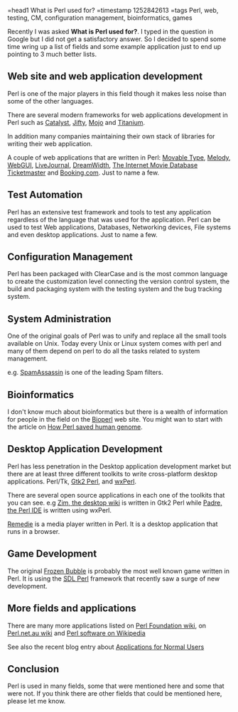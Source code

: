=head1 What is Perl used for?
=timestamp 1252842613
=tags Perl, web, testing, CM, configuration management, bioinformatics, games



Recently I was asked <b>What is Perl used for?</b>. I typed 
in the question in Google but I did not get a satisfactory answer. 
So I decided to spend some time wring up a list of fields and some example
application just to end up pointing to 3 much better lists.




<h2>Web site and web application development</h2>

Perl is one of the major players in this field though it makes
less noise than some of the other languages.

There are several modern frameworks for web applications development
in Perl such as <a href="http://www.catalystframework.org/">Catalyst</a>, 
<a href="http://jifty.org/">Jifty</a>, 
<a href="http://mojolicious.org/">Mojo</a> and
<a href="http://search.cpan.org/dist/Titanium/lib/Titanium.pm">Titanium</a>.

In addition many companies maintaining their own stack of libraries
for writing their web application.

A couple of web applications that are written in Perl: 
<a href="http://www.movabletype.org/">Movable Type</a>, 
<a href="http://openmelody.org/">Melody</a>,
<a href="http://www.webgui.org/">WebGUI</a>,
<a href="http://www.livejournal.com/">LiveJournal</a>,
<a href="http://www.dreamwidth.org/">DreamWidth</a>,
<a href="http://www.imdb.com/">The Internet Movie Database</a> 
<a href="http://www.ticketmaster.com/">Ticketmaster</a>
and <a href="http://www.booking.com/">Booking.com</a>.
Just to name a few.


<h2>Test Automation</h2>

Perl has an extensive test framework and tools to test 
any application regardless of the language that was 
used for the application. Perl can be used to test 
Web applications, Databases, Networking devices, 
File systems and even desktop applications. 
Just to name a few.

<h2>Configuration Management</h2>

Perl has been packaged with ClearCase and is the most common 
language to create the customization level connecting the
version control system, the build and packaging system with
the testing system and the bug tracking system.

<h2>System Administration</h2>

One of the original goals of Perl was to unify and 
replace all the small tools available on Unix. Today every 
Unix or Linux system comes with perl and many of them 
depend on perl to do all the tasks related to system management.

e.g.
<a href="http://spamassassin.apache.org/">SpamAssassin</a> is one of the
leading Spam filters.

<h2>Bioinformatics</h2>

I don't know much about bioinformatics but there is a wealth
of information for people in the field on the
<a href="http://www.bioperl.org/">Bioperl</a> web site. 
You might wan to start with the article on 
<a href="http://www.bioperl.org/wiki/How_Perl_saved_human_genome">
How Perl saved human genome</a>.

<h2>Desktop Application Development</h2>

Perl has less penetration in the Desktop application 
development market but there are at least three different 
toolkits to write cross-platform desktop applications.
Perl/Tk, 
<a href="http://gtk2-perl.sourceforge.net/">Gtk2 Perl</a>, 
and <a href="http://wxperl.sourceforge.net/">wxPerl</a>.

There are several open source applications in each one of
the toolkits that you can see. 
e.g <a href="http://zim-wiki.org/">Zim, the desktop wiki</a>
is written in Gtk2 Perl while 
<a href="http://padre.perlide.org/">Padre, the Perl IDE</a> 
is written using wxPerl.

<a href="http://remediecode.org/">Remedie</a> is a media player
written in Perl. It is a desktop application that runs in 
a browser.
  
<h2>Game Development</h2>

The original <a href="http://www.frozen-bubble.org/">Frozen Bubble</a>
is probably the most well known game written in Perl. It is using the
<a href="http://sdl.perl.org/">SDL Perl</a> framework that recently 
saw a surge of new development.


<h2>More fields and applications</h2>

There are many more applications listed on 
<a href="http://www.perlfoundation.org/perl5/index.cgi?applications">Perl Foundation wiki</a>,
on <a href="http://perl.net.au/wiki/Perl_applications">Perl.net.au wiki</a> and
<a href="http://en.wikipedia.org/wiki/Category:Perl_software">Perl software on Wikipedia</a>

See also the recent blog entry about
<a href="http://www.modernperlbooks.com/mt/2009/09/applications-for-normal-users.html">Applications for Normal Users</a>

<h2>Conclusion</h2>

Perl is used in many fields, some that were mentioned here and some 
that were not. If you think there are other fields that could be 
mentioned here, please let me know.

